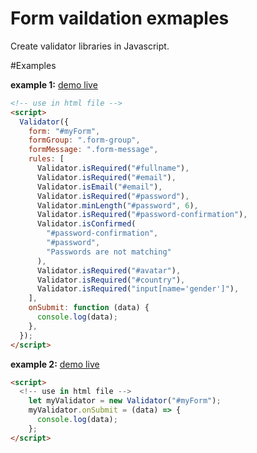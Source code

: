 # Form vaildation exmaples
Create validator libraries in Javascript.

#Examples

__example 1:__ [demo live](https://ngodinhtri.github.io/form_vaildation/example1/index.html)
```html
<!-- use in html file -->
<script>
  Validator({
    form: "#myForm",
    formGroup: ".form-group",
    formMessage: ".form-message",
    rules: [
      Validator.isRequired("#fullname"),
      Validator.isRequired("#email"),
      Validator.isEmail("#email"),
      Validator.isRequired("#password"),
      Validator.minLength("#password", 6),
      Validator.isRequired("#password-confirmation"),
      Validator.isConfirmed(
        "#password-confirmation",
        "#password",
        "Passwords are not matching"
      ),
      Validator.isRequired("#avatar"),
      Validator.isRequired("#country"),
      Validator.isRequired("input[name='gender']"),
    ],
    onSubmit: function (data) {
      console.log(data);
    },
  });
</script>
```    

__example 2:__ [demo live](https://ngodinhtri.github.io/form_vaildation/example2/index.html)
```html
<script>
  <!-- use in html file -->
    let myValidator = new Validator("#myForm");
    myValidator.onSubmit = (data) => {
      console.log(data);
    };
</script>
```
      

